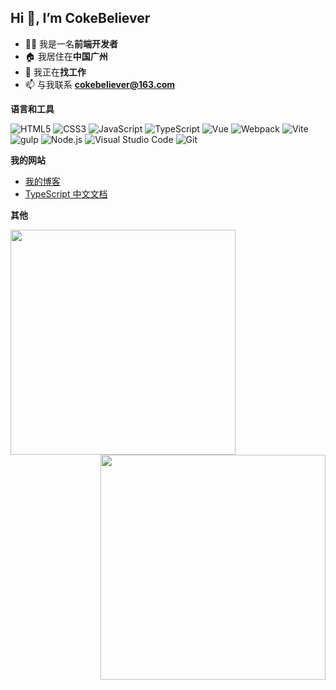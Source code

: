 ## Hi 👋, I’m CokeBeliever

* 🧑‍💻 我是一名**前端开发者**
* 🏠 我居住在**中国广州**
* 🎯 我正在**找工作**
* 📫 与我联系 **cokebeliever@163.com**



**语言和工具**

<span><img alt="HTML5" src="https://img.shields.io/badge/HTML5-E34F26?style=flat&logo=html5&color=333333"/></span>
<span><img alt="CSS3" src="https://img.shields.io/badge/CSS3-1572B6?style=flat&logo=css3&color=333333"/></span>
<span><img alt="JavaScript" src="https://img.shields.io/badge/JavaScript-F7DF1E?style=flat&logo=javascript&color=333333"/></span>
<span><img alt="TypeScript" src="https://img.shields.io/badge/TypeScript-3178C6?style=flat&logo=typescript&color=333333"/></span>
<span><img alt="Vue" src="https://img.shields.io/badge/Vue-4FC08D?style=flat&logo=vuedotjs&color=333333"/></span>
<span><img alt="Webpack" src="https://img.shields.io/badge/Webpack-8DD6F9?style=flat&logo=webpack&color=333333"/></span>
<span><img alt="Vite" src="https://img.shields.io/badge/Vite-646CFF?style=flat&logo=vite&color=333333"/></span>
<span><img alt="gulp" src="https://img.shields.io/badge/gulp-CF4647?style=flat&logo=gulp&color=333333"/></span>
<span><img alt="Node.js" src="https://img.shields.io/badge/Node.js-339933?style=flat&logo=nodedotjs&color=333333"/></span>
<span><img alt="Visual Studio Code" src="https://img.shields.io/badge/Visual Studio Code-007ACC?style=flat&logo=visualstudiocode&color=333333"/></span>
<span><img alt="Git" src="https://img.shields.io/badge/Git-F05032?style=flat&logo=git&color=333333"/></span>



**我的网站**

* [我的博客](https://cokebeliever.github.io/blog/)
* [TypeScript 中文文档](https://cokebeliever.github.io/documentation-for-typescript/)



**其他**

<img align="left" width="360px" src="https://github-readme-stats.vercel.app/api?username=CokeBeliever&show_icons=true&icon_color=fff&title_color=fff&text_color=fff&bg_color=45,3a6186,89253e" />
<img align="right" width="360px" src="https://github-readme-stats.vercel.app/api/top-langs/?username=CokeBeliever&show_icons=true&layout=compact&title_color=fff&text_color=fff&bg_color=45,3a6186,89253e" />


